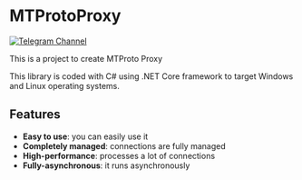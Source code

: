 # MTProtoProxy
[![Telegram Channel](https://img.shields.io/badge/Channel-Telegram-blue.svg)](https://t.me/MTProtoProxy)



This is a project to create MTProto Proxy

This library is coded with C# using .NET Core framework to target Windows and Linux operating systems.

## Features

* **Easy to use**: you can easily use it
* **Completely managed**: connections are fully managed
* **High-performance**: processes a lot of connections
* **Fully-asynchronous**: it runs asynchronously
